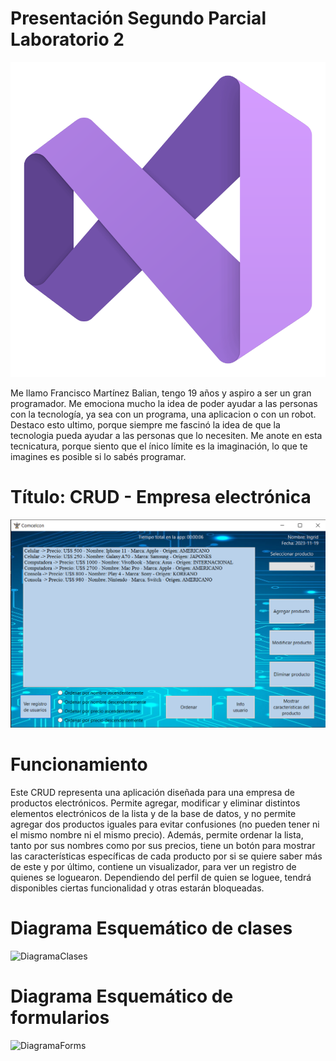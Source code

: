 # Presentación Segundo Parcial Laboratorio 2
![VisualStudio](VisualStudio.png)

Me llamo Francisco Martínez Balian, tengo 19 años y aspiro a ser un gran programador. Me emociona mucho la idea de poder ayudar a las personas con la tecnología, ya sea con un programa, una aplicacion o con un robot. Destaco esto ultimo, porque siempre me fascinó la idea de que la tecnologia pueda ayudar a las personas que lo necesiten. Me anote en esta tecnicatura, porque siento que el ínico límite es la imaginación, lo que te imagines es posible si lo sabés programar.

# Título: CRUD - Empresa electrónica
![FrmEmpresa](FrmEmpresa.png)

# Funcionamiento
Este CRUD representa una aplicación diseñada para una empresa de productos electrónicos. Permite agregar, modificar y eliminar distintos elementos electrónicos de la lista y de la base de datos, y no permite agregar dos productos iguales para evitar confusiones (no pueden tener ni el mismo nombre ni el mismo precio). Además, permite ordenar la lista, tanto por sus nombres como por sus precios, tiene un botón para mostrar las características específicas de cada producto por si se quiere saber más de este y por último, contiene un visualizador, para ver un registro de quienes se loguearon.
Dependiendo del perfil de quien se loguee, tendrá disponibles ciertas funcionalidad y otras estarán bloqueadas.

# Diagrama Esquemático de clases
![DiagramaClases](Diagramas/ClasesGeneral.png)

# Diagrama Esquemático de formularios
![DiagramaForms](DiagramaForms.png)
